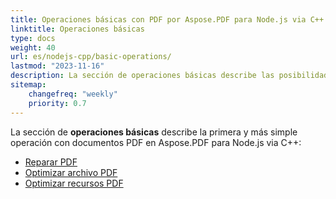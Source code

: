 ```yaml
---
title: Operaciones básicas con PDF por Aspose.PDF para Node.js via C++ 
linktitle: Operaciones básicas
type: docs
weight: 40
url: es/nodejs-cpp/basic-operations/
lastmod: "2023-11-16"
description: La sección de operaciones básicas describe las posibilidades de las operaciones más simples con documentos PDF utilizando Aspose.PDF para Node.js via C++.
sitemap:
    changefreq: "weekly"
    priority: 0.7
---
```


La sección de **operaciones básicas** describe la primera y más simple operación con documentos PDF en Aspose.PDF para Node.js via C++:

- [Reparar PDF](/pdf/nodejs-cpp/repair-pdf/)
- [Optimizar archivo PDF](/pdf/nodejs-cpp/optimize-pdf/)
- [Optimizar recursos PDF](/pdf/nodejs-cpp/optimize-pdf-resources/)